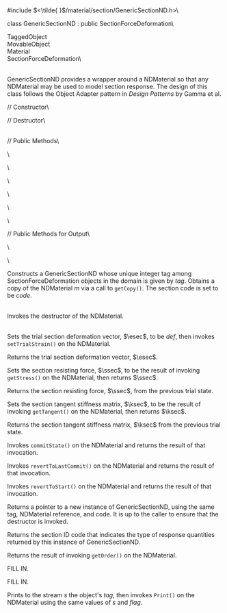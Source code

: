 \
\#include $<\tilde{ }$/material/section/GenericSectionND.h$>$\

class GenericSectionND : public SectionForceDeformation\

TaggedObject\
MovableObject\
Material\
SectionForceDeformation\

\
GenericSectionND provides a wrapper around a NDMaterial so that any
NDMaterial may be used to model section response. The design of this
class follows the Object Adapter pattern in *Design Patterns* by Gamma
et al.

// Constructor\

// Destructor\

\
// Public Methods\

\

\

\

\

\

\

// Public Methods for Output\

\

\

Constructs a GenericSectionND whose unique integer tag among
SectionForceDeformation objects in the domain is given by *tag*. Obtains
a copy of the NDMaterial *m* via a call to `getCopy()`. The section code
is set to be *code*.

\
Invokes the destructor of the NDMaterial.

\
Sets the trial section deformation vector, $\esec$, to be *def*, then
invokes `setTrialStrain()` on the NDMaterial.

Returns the trial section deformation vector, $\esec$.

Sets the section resisting force, $\ssec$, to be the result of invoking
`getStress()` on the NDMaterial, then returns $\ssec$.

Returns the section resisting force, $\ssec$, from the previous trial
state.

Sets the section tangent stiffness matrix, $\ksec$, to be the result of
invoking `getTangent()` on the NDMaterial, then returns $\ksec$.

Returns the section tangent stiffness matrix, $\ksec$ from the previous
trial state.

Invokes `commitState()` on the NDMaterial and returns the result of that
invocation.

Invokes `revertToLastCommit()` on the NDMaterial and returns the result
of that invocation.

Invokes `revertToStart()` on the NDMaterial and returns the result of
that invocation.

Returns a pointer to a new instance of GenericSectionND, using the same
tag, NDMaterial reference, and code. It is up to the caller to ensure
that the destructor is invoked.

Returns the section ID code that indicates the type of response
quantities returned by this instance of GenericSectionND.

Returns the result of invoking `getOrder()` on the NDMaterial.

FILL IN.

FILL IN.

Prints to the stream *s* the object's *tag*, then invokes `Print()` on
the NDMaterial using the same values of *s* and *flag*.
